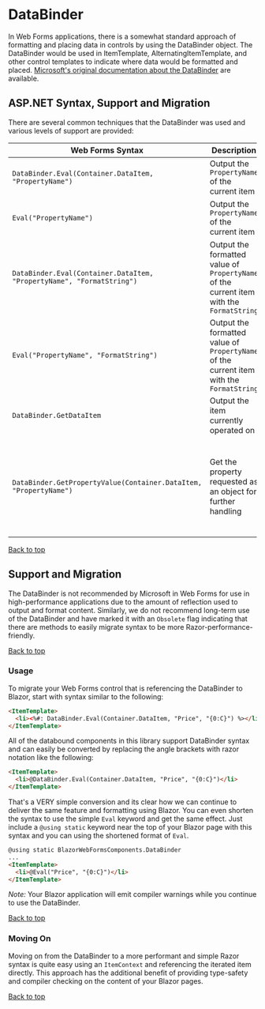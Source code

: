 # DataBinder 

In Web Forms applications, there is a somewhat standard approach of formatting and placing data in controls by using the DataBinder object.  The DataBinder would be used in ItemTemplate, AlternatingItemTemplate, and other control templates to indicate where data would be formatted and placed.  [Microsoft's original documentation about the DataBinder](https://docs.microsoft.com/en-us/dotnet/api/system.web.ui.databinder?view=netframework-4.8) are available.

## ASP<span></span>.NET Syntax, Support and Migration

There are several common techniques that the DataBinder was used and various levels of support are provided:

| Web Forms Syntax | Description | Blazor Support |
| --- | --- | --- |
| `DataBinder.Eval(Container.DataItem, "PropertyName")` | Output the `PropertyName` of the current item | *Fully Supported for Container.DataItem* |
| `Eval("PropertyName")` | Output the `PropertyName` of the current item | *Fully Supported when using static* |
| `DataBinder.Eval(Container.DataItem, "PropertyName", "FormatString")` | Output the formatted value of `PropertyName` of the current item with the `FormatString` | *Fully Supported for Container.DataItem* |
| `Eval("PropertyName", "FormatString")` | Output the formatted value of `PropertyName` of the current item with the `FormatString` | *Fully Supported when using static* |
| `DataBinder.GetDataItem` | Output the item currently operated on | Not supported: Replace with calls to `@context` | 
| `DataBinder.GetPropertyValue(Container.DataItem, "PropertyName")` | Get the property requested as an object for further handling | Only supported when passing in `@context` for the first argument. **Recommendation**: replace with `@context.PropertyName` to directly access the property in a strongly-typed manner |

[Back to top](#DataBinder)

## Support and Migration

The DataBinder is not recommended by Microsoft in Web Forms for use in high-performance applications due to the amount of reflection used to output and format content.  Similarly, we do not recommend long-term use of the DataBinder and have marked it with an `Obsolete` flag indicating that there are methods to easily migrate syntax to be more Razor-performance-friendly.

[Back to top](#DataBinder)

### Usage

To migrate your Web Forms control that is referencing the DataBinder to Blazor, start with syntax similar to the following:

```html
<ItemTemplate>
  <li><%#: DataBinder.Eval(Container.DataItem, "Price", "{0:C}") %></li>
</ItemTemplate>
```

All of the databound components in this library support DataBinder syntax and can easily be converted by replacing the angle brackets with razor notation like the following:

```html
<ItemTemplate>
  <li>@DataBinder.Eval(Container.DataItem, "Price", "{0:C}")</li>
</ItemTemplate>
```

That's a VERY simple conversion and its clear how we can continue to deliver the same feature and formatting using Blazor.  You can even shorten the syntax to use the simple `Eval` keyword and get the same effect.  Just include a `@using static` keyword near the top of your Blazor page with this syntax and you can using the shortened format of `Eval`.

```html
@using static BlazorWebFormsComponents.DataBinder
...
<ItemTemplate>
  <li>@Eval("Price", "{0:C}")</li>
</ItemTemplate>
```

*Note:* Your Blazor application will emit compiler warnings while you continue to use the DataBinder. 

[Back to top](#DataBinder)

### Moving On

Moving on from the DataBinder to a more performant and simple Razor syntax is quite easy using an `ItemContext` and referencing the iterated item directly.  This approach has the additional benefit of providing type-safety and compiler checking on the content of your Blazor pages. 

[Back to top](#DataBinder)